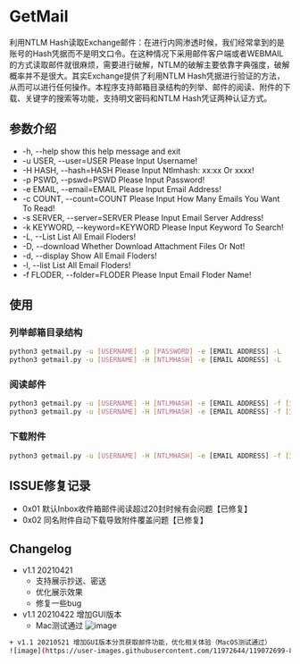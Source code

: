 # GetMail
利用NTLM Hash读取Exchange邮件：在进行内网渗透时候，我们经常拿到的是账号的Hash凭据而不是明文口令。在这种情况下采用邮件客户端或者WEBMAIL的方式读取邮件就很麻烦，需要进行破解，NTLM的破解主要依靠字典强度，破解概率并不是很大。其实Exchange提供了利用NTLM Hash凭据进行验证的方法，从而可以进行任何操作。本程序支持邮箱目录结构的列举、邮件的阅读、附件的下载、关键字的搜索等功能，支持明文密码和NTLM Hash凭证两种认证方式。
## 参数介绍
+  -h, --help                     show this help message and exit
+  -u USER, --user=USER           Please Input Username!
+  -H HASH, --hash=HASH           Please Input Ntlmhash: xx:xx Or xxxx!
+  -p PSWD, --pswd=PSWD           Please Input Password!
+  -e EMAIL, --email=EMAIL        Please Input Email Address!
+  -c COUNT, --count=COUNT        Please Input How Many Emails You Want To Read!
+  -s SERVER, --server=SERVER     Please Input Email Server Address!
+  -k KEYWORD, --keyword=KEYWORD  Please Input Keyword To Search!
+  -L, --List                     List All Email Floders!
+  -D, --download                 Whether Download Attachment Files Or Not!
+  -d, --display                  Show All Email Floders!
+  -l, --list                     List All Email Floders!
+  -f FLODER, --folder=FLODER     Please Input Email Floder Name!

## 使用
### 列举邮箱目录结构
```bash
python3 getmail.py -u [USERNAME] -p [PASSWORD] -e [EMAIL ADDRESS] -L
python3 getmail.py -u [USERNAME] -H [NTLMHASH] -e [EMAIL ADDRESS] -L
```
### 阅读邮件
```bash
python3 getmail.py -u [USERNAME] -H [NTLMHASH] -e [EMAIL ADDRESS] -f [文件夹，默认是Inbox] -c 阅读邮件数量（按照时间倒序，最近的在最前面）
python3 getmail.py -u [USERNAME] -H [NTLMHASH] -e [EMAIL ADDRESS] -f [文件夹，默认是Inbox] -c 阅读邮件数量（按照时间倒序，最近的在最前面） -k [Keyword]（展示包含关键字的邮件）
```
### 下载附件
```bash
python3 getmail.py -u [USERNAME] -H [NTLMHASH] -e [EMAIL ADDRESS] -f [文件夹，默认是Inbox] -c 阅读邮件数量（按照时间倒序，最近的在最前面）——D
```
## ISSUE修复记录
+ 0x01 默认Inbox收件箱邮件阅读超过20封时候有会问题【已修复】
+ 0x02 同名附件自动下载导致附件覆盖问题【已修复】

## Changelog
+ v1.1 20210421
  + 支持展示抄送、密送
  + 优化展示效果
  + 修复一些bug   
+ v1.1 20210422 增加GUI版本
  + Mac测试通过 
![image](https://user-images.githubusercontent.com/11972644/115653616-0e7b0d80-a362-11eb-816d-04fc6068bf6f.png)

```bash
+ v1.1 20210521 增加GUI版本分页获取邮件功能，优化相关体验（MacOS测试通过）
![image](https://user-images.githubusercontent.com/11972644/119072699-82bad680-ba1e-11eb-9b1a-31ef78f4c300.png)
